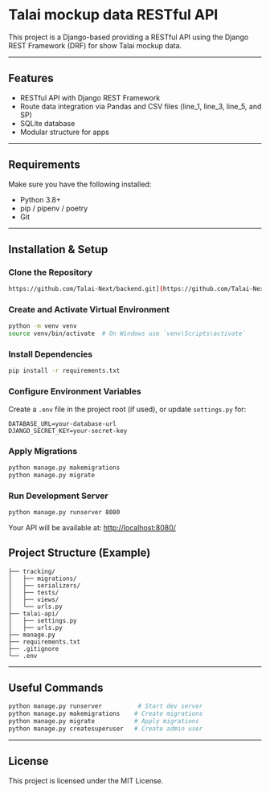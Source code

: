 # Talai mockup data RESTful API

This project is a Django-based providing a RESTful API using the Django REST Framework (DRF) for show Talai mockup data.

---

## Features

- RESTful API with Django REST Framework
- Route data integration via Pandas and CSV files (line_1, line_3, line_5, and SP)
- SQLite database
- Modular structure for apps

---

## Requirements

Make sure you have the following installed:
- Python 3.8+
- pip / pipenv / poetry
- Git

---

## Installation & Setup

### Clone the Repository

```bash
https://github.com/Talai-Next/backend.git](https://github.com/Talai-Next/talai-api.git
```

### Create and Activate Virtual Environment

```bash
python -m venv venv
source venv/bin/activate  # On Windows use `venv\Scripts\activate`
```

### Install Dependencies

```bash
pip install -r requirements.txt
```

### Configure Environment Variables

Create a `.env` file in the project root (if used), or update `settings.py` for:

```env
DATABASE_URL=your-database-url
DJANGO_SECRET_KEY=your-secret-key
```

### Apply Migrations

```bash
python manage.py makemigrations
python manage.py migrate
```


### Run Development Server

```bash
python manage.py runserver 8080
```

Your API will be available at: [http://localhost:8080/](http://localhost:8080/)



## Project Structure (Example)

```
├── tracking/
│   ├── migrations/
│   ├── serializers/
│   ├── tests/
│   ├── views/
│   └── urls.py
├── talai-api/
│   ├── settings.py
│   ├── urls.py
├── manage.py
├── requirements.txt
├── .gitignore
└── .env
```


---

## Useful Commands

```bash
python manage.py runserver          # Start dev server
python manage.py makemigrations    # Create migrations
python manage.py migrate           # Apply migrations
python manage.py createsuperuser   # Create admin user
```

---

## License

This project is licensed under the MIT License.
